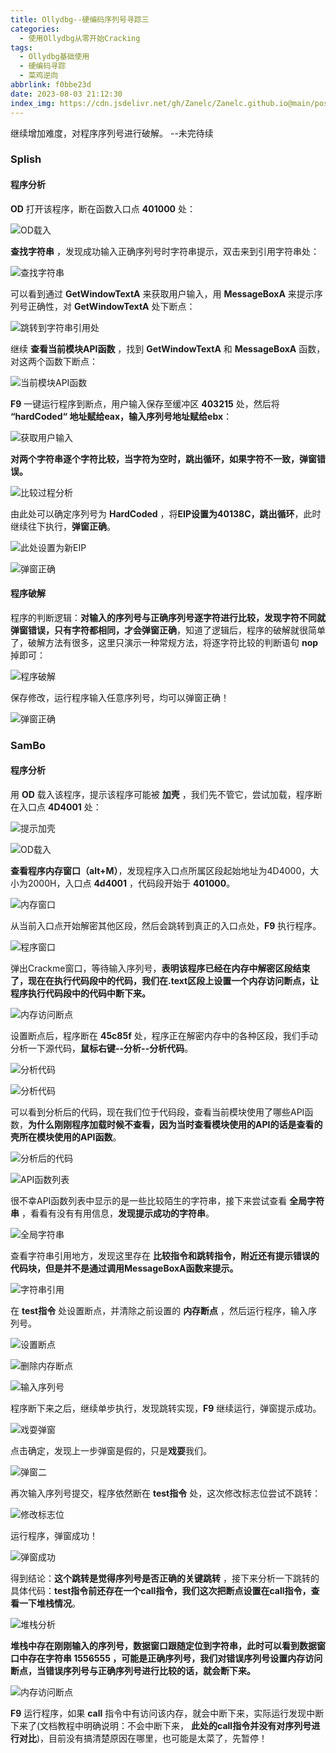 ```yaml
---
title: Ollydbg--硬编码序列号寻踪三
categories:
  - 使用Ollydbg从零开始Cracking
tags:
  - Ollydbg基础使用
  - 硬编码寻踪
  - 菜鸡逆向
abbrlink: f0bbe23d
date: 2023-08-03 21:12:30
index_img: https://cdn.jsdelivr.net/gh/Zanelc/Zanelc.github.io@main/posts/f0bbe23d/title.png
---
```


继续增加难度，对程序序列号进行破解。						--未完待续

<!--more-->

### Splish

#### 程序分析

**OD** 打开该程序，断在函数入口点 **401000** 处：

![OD载入](https://cdn.jsdelivr.net/gh/Zanelc/Zanelc.github.io@main/posts/f0bbe23d/image-20230803211731113.png)

**查找字符串** ，发现成功输入正确序列号时字符串提示，双击来到引用字符串处：

![查找字符串](https://cdn.jsdelivr.net/gh/Zanelc/Zanelc.github.io@main/posts/f0bbe23d/image-20230803212230713.png)

可以看到通过 **GetWindowTextA** 来获取用户输入，用 **MessageBoxA** 来提示序列号正确性，对 **GetWindowTextA** 处下断点：

![跳转到字符串引用处](https://cdn.jsdelivr.net/gh/Zanelc/Zanelc.github.io@main/posts/f0bbe23d/image-20230803212607309.png)

继续 **查看当前模块API函数** ，找到 **GetWindowTextA** 和 **MessageBoxA** 函数，对这两个函数下断点：

![当前模块API函数](https://cdn.jsdelivr.net/gh/Zanelc/Zanelc.github.io@main/posts/f0bbe23d/image-20230803211923320.png)

**F9** 一键运行程序到断点，用户输入保存至缓冲区 **403215** 处，然后将 **“hardCoded“ 地址赋给eax，输入序列号地址赋给ebx**：

![获取用户输入](https://cdn.jsdelivr.net/gh/Zanelc/Zanelc.github.io@main/posts/f0bbe23d/image-20230803235313814.png)

**对两个字符串逐个字符比较，当字符为空时，跳出循环，如果字符不一致，弹窗错误。**

![比较过程分析](https://cdn.jsdelivr.net/gh/Zanelc/Zanelc.github.io@main/posts/f0bbe23d/image-20230803235828910.png)

由此处可以确定序列号为 **HardCoded** ，将**EIP设置为40138C，跳出循环**，此时继续往下执行，**弹窗正确**。

![此处设置为新EIP](https://cdn.jsdelivr.net/gh/Zanelc/Zanelc.github.io@main/posts/f0bbe23d/image-20230804000400469.png)

![弹窗正确](https://cdn.jsdelivr.net/gh/Zanelc/Zanelc.github.io@main/posts/f0bbe23d/image-20230804000437108.png)

#### 程序破解

程序的判断逻辑：**对输入的序列号与正确序列号逐字符进行比较，发现字符不同就弹窗错误，只有字符都相同，才会弹窗正确**，知道了逻辑后，程序的破解就很简单了，破解方法有很多，这里只演示一种常规方法，将逐字符比较的判断语句 **nop** 掉即可：

![程序破解](https://cdn.jsdelivr.net/gh/Zanelc/Zanelc.github.io@main/posts/f0bbe23d/image-20230804001023137.png)

保存修改，运行程序输入任意序列号，均可以弹窗正确！

![弹窗正确](https://cdn.jsdelivr.net/gh/Zanelc/Zanelc.github.io@main/posts/f0bbe23d/image-20230804001141116.png)

### SamBo

#### 程序分析

用 **OD** 载入该程序，提示该程序可能被 **加壳** ，我们先不管它，尝试加载，程序断在入口点 **4D4001** 处：

![提示加壳](https://cdn.jsdelivr.net/gh/Zanelc/Zanelc.github.io@main/posts/f0bbe23d/image-20230804004429485.png)

![OD载入](https://cdn.jsdelivr.net/gh/Zanelc/Zanelc.github.io@main/posts/f0bbe23d/image-20230804004456842.png)

**查看程序内存窗口（alt+M）**，发现程序入口点所属区段起始地址为4D4000，大小为2000H，入口点 **4d4001** ，代码段开始于 **401000**。

![内存窗口](https://cdn.jsdelivr.net/gh/Zanelc/Zanelc.github.io@main/posts/f0bbe23d/image-20230804005102033.png)

从当前入口点开始解密其他区段，然后会跳转到真正的入口点处，**F9** 执行程序。

![程序窗口](https://cdn.jsdelivr.net/gh/Zanelc/Zanelc.github.io@main/posts/f0bbe23d/image-20230804005359472.png)

弹出Crackme窗口，等待输入序列号，**表明该程序已经在内存中解密区段结束了，现在在执行代码段中的代码，我们在.text区段上设置一个内存访问断点，让程序执行代码段中的代码中断下来。**

![内存访问断点](https://cdn.jsdelivr.net/gh/Zanelc/Zanelc.github.io@main/posts/f0bbe23d/image-20230804005557395.png)

设置断点后，程序断在 **45c85f** 处，程序正在解密内存中的各种区段，我们手动分析一下源代码，**鼠标右键--分析--分析代码**。

![分析代码](https://cdn.jsdelivr.net/gh/Zanelc/Zanelc.github.io@main/posts/f0bbe23d/image-20230804005730190.png)

![分析代码](https://cdn.jsdelivr.net/gh/Zanelc/Zanelc.github.io@main/posts/f0bbe23d/image-20230804005949971.png)

可以看到分析后的代码，现在我们位于代码段，查看当前模块使用了哪些API函数，**为什么刚刚程序加载时候不查看，因为当时查看模块使用的API的话是查看的壳所在模块使用的API函数**。

![分析后的代码](https://cdn.jsdelivr.net/gh/Zanelc/Zanelc.github.io@main/posts/f0bbe23d/image-20230804010104736.png)

![API函数列表](https://cdn.jsdelivr.net/gh/Zanelc/Zanelc.github.io@main/posts/f0bbe23d/image-20230804010241817.png)

很不幸API函数列表中显示的是一些比较陌生的字符串，接下来尝试查看 **全局字符串** ，看看有没有有用信息，**发现提示成功的字符串**。

![全局字符串](https://cdn.jsdelivr.net/gh/Zanelc/Zanelc.github.io@main/posts/f0bbe23d/image-20230804010459387.png)

查看字符串引用地方，发现这里存在 **比较指令和跳转指令，附近还有提示错误的代码块，但是并不是通过调用MessageBoxA函数来提示。**

![字符串引用](https://cdn.jsdelivr.net/gh/Zanelc/Zanelc.github.io@main/posts/f0bbe23d/image-20230804010700724.png)

在 **test指令** 处设置断点，并清除之前设置的 **内存断点** ，然后运行程序，输入序列号。

![设置断点](https://cdn.jsdelivr.net/gh/Zanelc/Zanelc.github.io@main/posts/f0bbe23d/image-20230804010840952.png)

![删除内存断点](https://cdn.jsdelivr.net/gh/Zanelc/Zanelc.github.io@main/posts/f0bbe23d/image-20230804010936972.png)

![输入序列号](https://cdn.jsdelivr.net/gh/Zanelc/Zanelc.github.io@main/posts/f0bbe23d/image-20230804011026150.png)

程序断下来之后，继续单步执行，发现跳转实现，**F9** 继续运行，弹窗提示成功。

![戏耍弹窗](https://cdn.jsdelivr.net/gh/Zanelc/Zanelc.github.io@main/posts/f0bbe23d/image-20230804011302041.png)

点击确定，发现上一步弹窗是假的，只是**戏耍**我们。

![弹窗二](https://cdn.jsdelivr.net/gh/Zanelc/Zanelc.github.io@main/posts/f0bbe23d/image-20230804011352103.png)

再次输入序列号提交，程序依然断在 **test指令** 处，这次修改标志位尝试不跳转：

![修改标志位](https://cdn.jsdelivr.net/gh/Zanelc/Zanelc.github.io@main/posts/f0bbe23d/image-20230804011610215.png)

运行程序，弹窗成功！

![弹窗成功](https://cdn.jsdelivr.net/gh/Zanelc/Zanelc.github.io@main/posts/f0bbe23d/image-20230804011641045.png)

得到结论：**这个跳转是觉得序列号是否正确的关键跳转** ，接下来分析一下跳转的具体代码：**test指令前还存在一个call指令，我们这次把断点设置在call指令，查看一下堆栈情况**。

![堆栈分析](https://cdn.jsdelivr.net/gh/Zanelc/Zanelc.github.io@main/posts/f0bbe23d/image-20230804011952145.png)

**堆栈中存在刚刚输入的序列号，数据窗口跟随定位到字符串，此时可以看到数据窗口中存在字符串 1556555 ，可能是正确序列号，我们对错误序列号设置内存访问断点，当错误序列号与正确序列号进行比较的话，就会断下来。**

![内存访问断点](https://cdn.jsdelivr.net/gh/Zanelc/Zanelc.github.io@main/posts/f0bbe23d/image-20230804012218874.png)

**F9** 运行程序，如果 **call** 指令中有访问该内存，就会中断下来，实际运行发现中断下来了(文档教程中明确说明：不会中断下来， **此处的call指令并没有对序列号进行对比**)，目前没有搞清楚原因在哪里，也可能是太菜了，先暂停！

